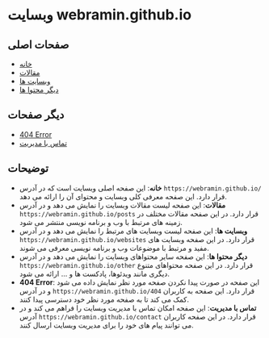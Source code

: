 # وبسایت webramin.github.io

## صفحات اصلی
- [خانه](https://webramin.github.io/)
- [مقالات](https://webramin.github.io/posts)
- [وبسایت ها](https://webramin.github.io/websites)
- [دیگر محتوا ها](https://webramin.github.io/other)

## دیگر صفحات
- [404 Error](https://webramin.github.io/404)
- [تماس با مدیریت](https://webramin.github.io/contact)

## توضیحات
- **خانه**: این صفحه اصلی وبسایت است که در آدرس `https://webramin.github.io/` قرار دارد. این صفحه معرفی کلی وبسایت و محتوای آن را ارائه می دهد.
- **مقالات**: این صفحه لیست مقالات وبسایت را نمایش می دهد و در آدرس `https://webramin.github.io/posts` قرار دارد. در این صفحه مقالات مختلف در زمینه های مرتبط با وب و برنامه نویسی منتشر می شود.
- **وبسایت ها**: این صفحه لیست وبسایت های مرتبط را نمایش می دهد و در آدرس `https://webramin.github.io/websites` قرار دارد. در این صفحه وبسایت های مفید و مرتبط با موضوعات وب و برنامه نویسی معرفی می شوند.
- **دیگر محتوا ها**: این صفحه سایر محتواهای وبسایت را نمایش می دهد و در آدرس `https://webramin.github.io/other` قرار دارد. در این صفحه محتواهای متنوع دیگری مانند ویدئوها، پادکست ها و ... ارائه می شود.
- **404 Error**: این صفحه در صورت پیدا نکردن صفحه مورد نظر نمایش داده می شود و در آدرس `https://webramin.github.io/404` قرار دارد. این صفحه به کاربران کمک می کند تا به صفحه مورد نظر خود دسترسی پیدا کنند.
- **تماس با مدیریت**: این صفحه امکان تماس با مدیریت وبسایت را فراهم می کند و در آدرس `https://webramin.github.io/contact` قرار دارد. در این صفحه کاربران می توانند پیام های خود را برای مدیریت وبسایت ارسال کنند.
